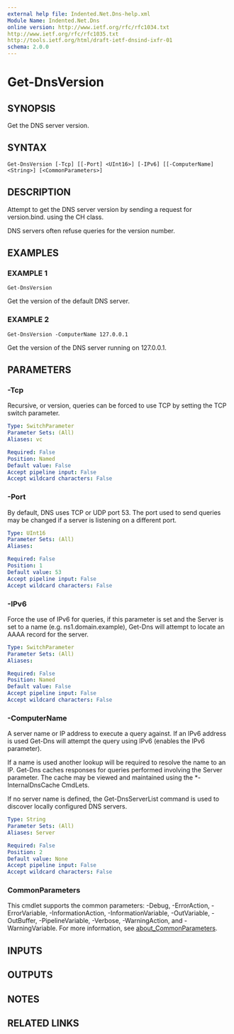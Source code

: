 ```yaml
---
external help file: Indented.Net.Dns-help.xml
Module Name: Indented.Net.Dns
online version: http://www.ietf.org/rfc/rfc1034.txt
http://www.ietf.org/rfc/rfc1035.txt
http://tools.ietf.org/html/draft-ietf-dnsind-ixfr-01
schema: 2.0.0
---
```


# Get-DnsVersion

## SYNOPSIS
Get the DNS server version.

## SYNTAX

```
Get-DnsVersion [-Tcp] [[-Port] <UInt16>] [-IPv6] [[-ComputerName] <String>] [<CommonParameters>]
```

## DESCRIPTION
Attempt to get the DNS server version by sending a request for version.bind.
using the CH class.

DNS servers often refuse queries for the version number.

## EXAMPLES

### EXAMPLE 1
```
Get-DnsVersion
```

Get the version of the default DNS server.

### EXAMPLE 2
```
Get-DnsVersion -ComputerName 127.0.0.1
```

Get the version of the DNS server running on 127.0.0.1.

## PARAMETERS

### -Tcp
Recursive, or version, queries can be forced to use TCP by setting the TCP switch parameter.

```yaml
Type: SwitchParameter
Parameter Sets: (All)
Aliases: vc

Required: False
Position: Named
Default value: False
Accept pipeline input: False
Accept wildcard characters: False
```

### -Port
By default, DNS uses TCP or UDP port 53.
The port used to send queries may be changed if a server is listening on a different port.

```yaml
Type: UInt16
Parameter Sets: (All)
Aliases:

Required: False
Position: 1
Default value: 53
Accept pipeline input: False
Accept wildcard characters: False
```

### -IPv6
Force the use of IPv6 for queries, if this parameter is set and the Server is set to a name (e.g.
ns1.domain.example), Get-Dns will attempt to locate an AAAA record for the server.

```yaml
Type: SwitchParameter
Parameter Sets: (All)
Aliases:

Required: False
Position: Named
Default value: False
Accept pipeline input: False
Accept wildcard characters: False
```

### -ComputerName
A server name or IP address to execute a query against.
If an IPv6 address is used Get-Dns will attempt the query using IPv6 (enables the IPv6 parameter).

If a name is used another lookup will be required to resolve the name to an IP.
Get-Dns caches responses for queries performed involving the Server parameter.
The cache may be viewed and maintained using the *-InternalDnsCache CmdLets.

If no server name is defined, the Get-DnsServerList command is used to discover locally configured DNS servers.

```yaml
Type: String
Parameter Sets: (All)
Aliases: Server

Required: False
Position: 2
Default value: None
Accept pipeline input: False
Accept wildcard characters: False
```

### CommonParameters
This cmdlet supports the common parameters: -Debug, -ErrorAction, -ErrorVariable, -InformationAction, -InformationVariable, -OutVariable, -OutBuffer, -PipelineVariable, -Verbose, -WarningAction, and -WarningVariable. For more information, see [about_CommonParameters](http://go.microsoft.com/fwlink/?LinkID=113216).

## INPUTS

## OUTPUTS

## NOTES

## RELATED LINKS
